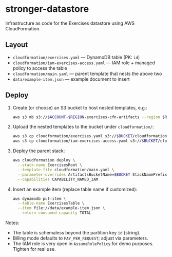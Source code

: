 # stronger-datastore

Infrastructure as code for the Exercises datastore using AWS CloudFormation.

## Layout

- `cloudformation/exercises.yaml` — DynamoDB table (PK: `id`)
- `cloudformation/iam-exercises-access.yaml` — IAM role + managed policy to access the table
- `cloudformation/main.yaml` — parent template that nests the above two
- `data/example-item.json` — example document to insert

## Deploy

1. Create (or choose) an S3 bucket to host nested templates, e.g.:

   ```sh
   aws s3 mb s3://$ACCOUNT-$REGION-exercises-cfn-artifacts --region $REGION
   ```

2. Upload the nested templates to the bucket under `cloudformation/`:

   ```sh
   aws s3 cp cloudformation/exercises.yaml s3://$BUCKET/cloudformation/exercises.yaml
   aws s3 cp cloudformation/iam-exercises-access.yaml s3://$BUCKET/cloudformation/iam-exercises-access.yaml
   ```

3. Deploy the parent stack:

   ```sh
   aws cloudformation deploy \
     --stack-name ExercisesRoot \
     --template-file cloudformation/main.yaml \
     --parameter-overrides ArtifactsBucketName=$BUCKET StackNamePrefix=Exercises \
     --capabilities CAPABILITY_NAMED_IAM
   ```

4. Insert an example item (replace table name if customized):

   ```sh
   aws dynamodb put-item \
     --table-name ExercisesTable \
     --item file://data/example-item.json \
     --return-consumed-capacity TOTAL
   ```

Notes:
- The table is schemaless beyond the partition key `id` (string).
- Billing mode defaults to `PAY_PER_REQUEST`; adjust via parameters.
- The IAM role is very open in `AssumeRolePolicy` for demo purposes. Tighten for real use.

